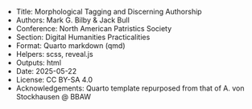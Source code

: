 - Title: Morphological Tagging and Discerning Authorship
- Authors: Mark G. Bilby & Jack Bull
- Conference: North American Patristics Society
- Section: Digital Humanities Practicalities
- Format: Quarto markdown (qmd)
- Helpers: scss, reveal.js
- Outputs: html
- Date: 2025-05-22
- License: CC BY-SA 4.0
- Acknowledgements: Quarto template repurposed from that of A. von Stockhausen @ BBAW
